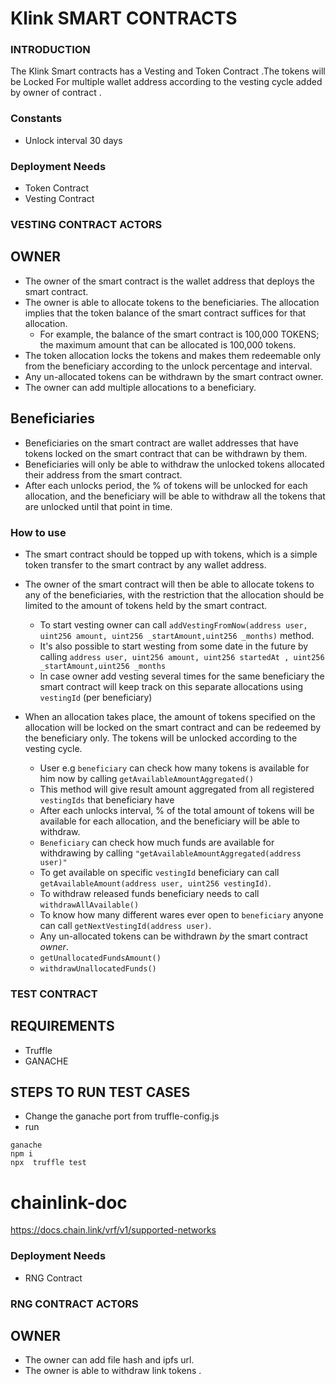 # Klink SMART CONTRACTS

### INTRODUCTION

The Klink Smart contracts has a Vesting and Token Contract .The tokens will be Locked For multiple wallet address according to the vesting cycle added by owner of contract .

### Constants
- Unlock interval 30 days

### Deployment Needs
- Token Contract 
- Vesting Contract 

### VESTING CONTRACT ACTORS

## OWNER
- The owner of the smart contract is the wallet address that deploys the smart contract.
- The owner is able to allocate tokens to the beneficiaries. The allocation implies that the token balance of the smart contract suffices for that allocation.
    - For example, the balance of the smart contract is 100,000 TOKENS; the maximum amount that can be allocated is 100,000 tokens.
- The token allocation locks the tokens and makes them redeemable only from the beneficiary according to the unlock percentage and interval.
- Any un-allocated tokens can be withdrawn by the smart contract owner.
- The owner can add multiple allocations to a beneficiary.

## Beneficiaries
- Beneficiaries on the smart contract are wallet addresses that have tokens locked on the smart contract that can be withdrawn by them.
- Beneficiaries will only be able to withdraw the unlocked tokens allocated their address from the smart contract.
- After each unlocks period, the % of tokens  will be unlocked for each allocation, and the beneficiary will be able to withdraw all the tokens that are unlocked until that point in time.

### How to use

- The smart contract should be topped up with tokens, which is a simple token transfer to the smart contract by any wallet address.
- The owner of the smart contract will then be able to allocate tokens to any of the beneficiaries, with the restriction that the allocation should be limited to the amount of tokens held by the smart contract.
    - To start vesting owner can call `addVestingFromNow(address user, uint256 amount, uint256 _startAmount,uint256 _months)` method.
    - It's also possible to start westing from some date in the future by calling `address user, uint256 amount, uint256 startedAt , uint256 _startAmount,uint256 _months`
    - In case owner add vesting several times for the same beneficiary the smart contract will keep track on this separate allocations using `vestingId` (per beneficiary)

- When an allocation takes place, the amount of tokens specified on the allocation will be locked on the smart contract and can be redeemed by the beneficiary only. The tokens will be unlocked according to the vesting cycle.
    - User e.g `beneficiary` can check how many tokens is available for him now by calling `getAvailableAmountAggregated()`    
    - This method will give result amount aggregated from all registered `vestingIds` that beneficiary have
    - After each unlocks interval, % of the total amount of tokens will be available for each allocation, and the beneficiary will be able to withdraw. 
    - `Beneficiary` can check how much funds are available for withdrawing by calling `"getAvailableAmountAggregated(address user)"` 
    - To get available on specific `vestingId` beneficiary can call `getAvailableAmount(address user, uint256 vestingId)`. 
    - To withdraw released funds beneficiary needs to call `withdrawAllAvailable()` 
    - To know how many different wares ever open to `beneficiary` anyone can call `getNextVestingId(address user)`.
    - Any un-allocated tokens can be withdrawn *by* the smart contract *owner*.
    - `getUnallocatedFundsAmount()`
    - `withdrawUnallocatedFunds()`


### TEST CONTRACT

## REQUIREMENTS
- Truffle
- GANACHE 

## STEPS TO RUN TEST CASES
 
 - Change the ganache port from truffle-config.js
 - run

```shell
ganache
npm i
npx  truffle test
```
# chainlink-doc
https://docs.chain.link/vrf/v1/supported-networks


### Deployment Needs
- RNG Contract 

### RNG CONTRACT ACTORS

## OWNER
- The owner can add file hash and ipfs url.
- The owner is able to withdraw link tokens .

